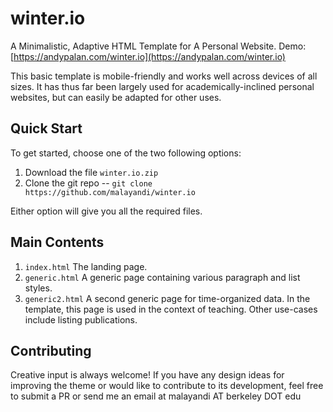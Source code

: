 # winter.io
A Minimalistic, Adaptive HTML Template for A Personal Website. Demo: [https://andypalan.com/winter.io](https://andypalan.com/winter.io)


This basic template is mobile-friendly and works well across devices of all sizes. It has thus far been largely used for academically-inclined personal websites, but can easily be adapted for other uses.

## Quick Start

To get started, choose one of the two following options:

1. Download the file `winter.io.zip`
2. Clone the git repo -- `git clone https://github.com/malayandi/winter.io`

Either option will give you all the required files.

## Main Contents

1. `index.html` The landing page.
2. `generic.html` A generic page containing various paragraph and list styles.
3. `generic2.html` A second generic page for time-organized data. In the template, this page is used in the context of teaching. Other use-cases include listing publications.

## Contributing

Creative input is always welcome! If you have any design ideas for improving the theme or would like to contribute to its development, feel free to submit a PR or send me an email at malayandi AT berkeley DOT edu